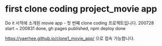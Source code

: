 # first clone coding project_movie app

Do it 서적에 소개된 movie app - 첫 번째 clone coding 프로젝트입니다.
200728 start ~ 200831 done, gh pages published, npm deploy done

https://yaerhee.github.io/clone1_movie_app/ 으로 접속 가능합니다.